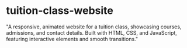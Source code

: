 # tuition-class-website
"A responsive, animated website for a tuition class, showcasing courses, admissions, and contact details. Built with HTML, CSS, and JavaScript, featuring interactive elements and smooth transitions."
